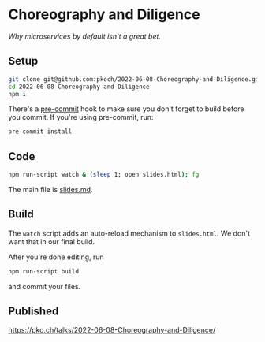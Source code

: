 # Choreography and Diligence

*Why microservices by default isn't a great bet.*

## Setup

```bash
git clone git@github.com:pkoch/2022-06-08-Choreography-and-Diligence.git
cd 2022-06-08-Choreography-and-Diligence
npm i
```

There's a [pre-commit](https://pre-commit.com/) hook to make sure you don't
forget to build before you commit. If you're using pre-commit, run:

```bash
pre-commit install
```

## Code

```bash
npm run-script watch & (sleep 1; open slides.html); fg
```

The main file is [slides.md](slides.md).

## Build

The `watch` script adds an auto-reload mechanism to `slides.html`. We don't
want that in our final build.

After you're done editing, run

```bash
npm run-script build
```

and commit your files.

## Published

<https://pko.ch/talks/2022-06-08-Choreography-and-Diligence/>
